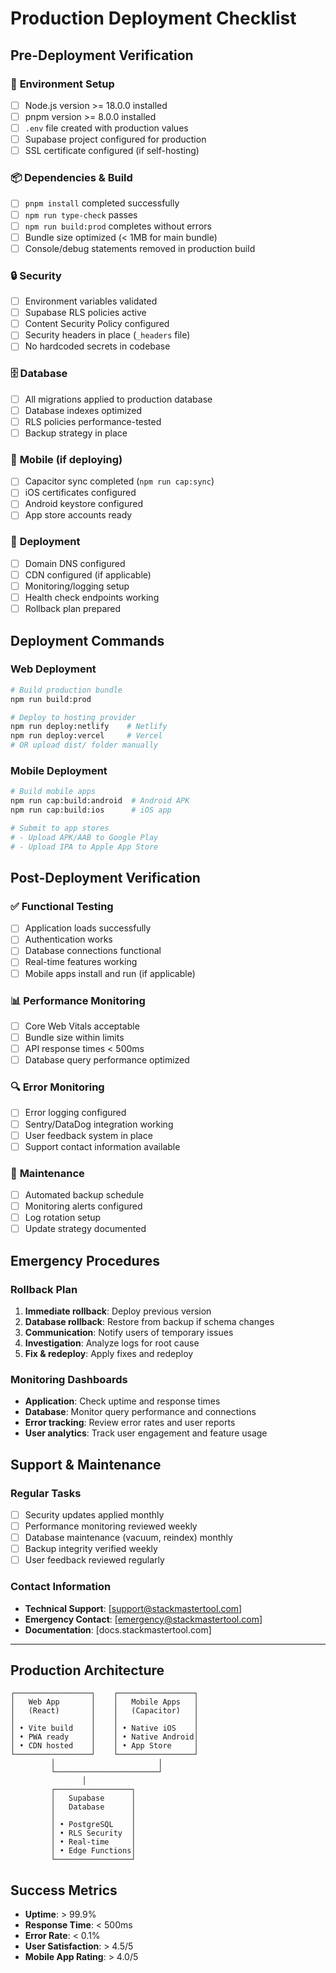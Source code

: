 # Production Deployment Checklist

## Pre-Deployment Verification

### 🔧 **Environment Setup**

- [ ] Node.js version >= 18.0.0 installed
- [ ] pnpm version >= 8.0.0 installed
- [ ] `.env` file created with production values
- [ ] Supabase project configured for production
- [ ] SSL certificate configured (if self-hosting)

### 📦 **Dependencies & Build**

- [ ] `pnpm install` completed successfully
- [ ] `npm run type-check` passes
- [ ] `npm run build:prod` completes without errors
- [ ] Bundle size optimized (< 1MB for main bundle)
- [ ] Console/debug statements removed in production build

### 🔒 **Security**

- [ ] Environment variables validated
- [ ] Supabase RLS policies active
- [ ] Content Security Policy configured
- [ ] Security headers in place (`_headers` file)
- [ ] No hardcoded secrets in codebase

### 🗄️ **Database**

- [ ] All migrations applied to production database
- [ ] Database indexes optimized
- [ ] RLS policies performance-tested
- [ ] Backup strategy in place

### 📱 **Mobile (if deploying)**

- [ ] Capacitor sync completed (`npm run cap:sync`)
- [ ] iOS certificates configured
- [ ] Android keystore configured
- [ ] App store accounts ready

### 🚀 **Deployment**

- [ ] Domain DNS configured
- [ ] CDN configured (if applicable)
- [ ] Monitoring/logging setup
- [ ] Health check endpoints working
- [ ] Rollback plan prepared

## Deployment Commands

### Web Deployment

```bash
# Build production bundle
npm run build:prod

# Deploy to hosting provider
npm run deploy:netlify    # Netlify
npm run deploy:vercel     # Vercel
# OR upload dist/ folder manually
```

### Mobile Deployment

```bash
# Build mobile apps
npm run cap:build:android  # Android APK
npm run cap:build:ios      # iOS app

# Submit to app stores
# - Upload APK/AAB to Google Play
# - Upload IPA to Apple App Store
```

## Post-Deployment Verification

### ✅ **Functional Testing**

- [ ] Application loads successfully
- [ ] Authentication works
- [ ] Database connections functional
- [ ] Real-time features working
- [ ] Mobile apps install and run (if applicable)

### 📊 **Performance Monitoring**

- [ ] Core Web Vitals acceptable
- [ ] Bundle size within limits
- [ ] API response times < 500ms
- [ ] Database query performance optimized

### 🔍 **Error Monitoring**

- [ ] Error logging configured
- [ ] Sentry/DataDog integration working
- [ ] User feedback system in place
- [ ] Support contact information available

### 🔄 **Maintenance**

- [ ] Automated backup schedule
- [ ] Monitoring alerts configured
- [ ] Log rotation setup
- [ ] Update strategy documented

## Emergency Procedures

### Rollback Plan

1. **Immediate rollback**: Deploy previous version
2. **Database rollback**: Restore from backup if schema changes
3. **Communication**: Notify users of temporary issues
4. **Investigation**: Analyze logs for root cause
5. **Fix & redeploy**: Apply fixes and redeploy

### Monitoring Dashboards

- **Application**: Check uptime and response times
- **Database**: Monitor query performance and connections
- **Error tracking**: Review error rates and user reports
- **User analytics**: Track user engagement and feature usage

## Support & Maintenance

### Regular Tasks

- [ ] Security updates applied monthly
- [ ] Performance monitoring reviewed weekly
- [ ] Database maintenance (vacuum, reindex) monthly
- [ ] Backup integrity verified weekly
- [ ] User feedback reviewed regularly

### Contact Information

- **Technical Support**: [support@stackmastertool.com]
- **Emergency Contact**: [emergency@stackmastertool.com]
- **Documentation**: [docs.stackmastertool.com]

---

## Production Architecture

```
┌─────────────────┐    ┌─────────────────┐
│   Web App       │    │   Mobile Apps   │
│   (React)       │    │   (Capacitor)   │
│                 │    │                 │
│ • Vite build    │    │ • Native iOS    │
│ • PWA ready     │    │ • Native Android│
│ • CDN hosted    │    │ • App Store     │
└─────────────────┘    └─────────────────┘
         │                       │
         └───────────────────────┘
                │
         ┌─────────────────┐
         │   Supabase      │
         │   Database      │
         │                 │
         │ • PostgreSQL    │
         │ • RLS Security  │
         │ • Real-time     │
         │ • Edge Functions│
         └─────────────────┘
```

## Success Metrics

- **Uptime**: > 99.9%
- **Response Time**: < 500ms
- **Error Rate**: < 0.1%
- **User Satisfaction**: > 4.5/5
- **Mobile App Rating**: > 4.0/5
